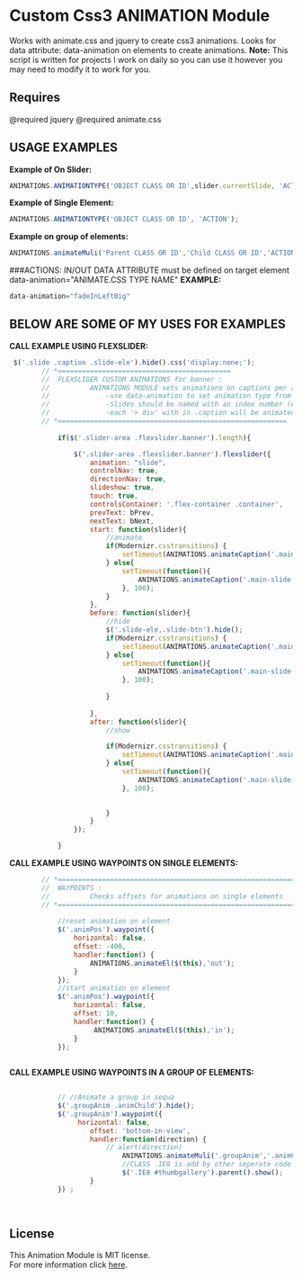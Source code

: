 # Custom Css3 ANIMATION Module 
 
  Works with animate.css and jquery to create css3 animations. 
  Looks for data attribute: data-animation on elements to create animations.
  __Note:__
  This script is written for projects I work on daily so you can use it 
  however you may need to modify it to work for you.

## Requires
  @required jquery 
  @required animate.css 



## USAGE EXAMPLES
__Example of On Slider:__
```javascript
ANIMATIONS.ANIMATIONTYPE('OBJECT CLASS OR ID',slider.currentSlide, 'ACTION');
```
__Example of Single Element:__
```javascript
ANIMATIONS.ANIMATIONTYPE('OBJECT CLASS OR ID', 'ACTION');
```
__Example on group of elements:__
```javascript
ANIMATIONS.animateMuli('Parent CLASS OR ID','Child CLASS OR ID','ACTION'); 
```
###ACTIONS: IN/OUT
DATA ATTRIBUTE must be defined on target element data-animation="ANIMATE.CSS TYPE NAME"
__EXAMPLE:__
```javascript
data-animation="fadeInLeftBig"
```

## BELOW ARE SOME OF MY USES FOR EXAMPLES
__CALL EXAMPLE USING FLEXSLIDER:__
```javascript
 $('.slide .caption .slide-ele').hide().css('display:none;');
        // *===========================================
        //  FLEXSLIDER CUSTOM ANIMATIONS for banner : 
        //          ANIMATIONS MODULE sets animations on captions per an element with in each slide
        //              -use data-animation to set animation type from Animate.css 
        //              -Slides should be named with an index number (ex: slide-0, slide-1, ...)
        //              -each '> div' with in .caption will be animated seperately 
        // *=========================================================
          
            if($('.slider-area .flexslider.banner').length){

                $('.slider-area .flexslider.banner').flexslider({
                    animation: "slide",
                    controlNav: true,
                    directionNav: true,
                    slideshow: true,
                    touch: true,
                    controlsContainer: '.flex-container .container',
                    prevText: bPrev,       
                    nextText: bNext,
                    start: function(slider){
                        //animate
                        if(Modernizr.csstransitions) {
                            setTimeout(ANIMATIONS.animateCaption('.main-slide-',slider.currentSlide, 'in'), 100);
                        } else{
                            setTimeout(function(){
                                ANIMATIONS.animateCaption('.main-slide-',slider.currentSlide, 'in');
                            }, 100);
                        }
                    },
                    before: function(slider){
                        //hide
                        $('.slide-ele,.slide-btn').hide();
                        if(Modernizr.csstransitions) {
                            setTimeout(ANIMATIONS.animateCaption('.main-slide-',slider.currentSlide), 100); 
                        } else{
                            setTimeout(function(){
                                ANIMATIONS.animateCaption('.main-slide-',slider.currentSlide);
                            }, 100);
                           
                        }
                         
                    },
                    after: function(slider){
                        //show

                        if(Modernizr.csstransitions) {
                            setTimeout(ANIMATIONS.animateCaption('.main-slide-',slider.currentSlide, 'in'), 100);  
                        } else{
                            setTimeout(function(){
                                ANIMATIONS.animateCaption('.main-slide-',slider.currentSlide, 'in');
                            }, 100);

                            
                        } 
                    } 
                });

            }

```
__CALL EXAMPLE USING WAYPOINTS ON SINGLE ELEMENTS:__
```javascript
        // *==============================================================================
        //  WAYPOINTS : 
        //          Checks offsets for animations on single elements
        // *==========================================================================
        
            //reset animation on element
            $('.animPos').waypoint({
                horizontal: false,
                offset: -400,
                handler:function() {
                    ANIMATIONS.animateEl($(this),'out');
                }
            });
            //start animation on element
            $('.animPos').waypoint({
                horizontal: false,
                offset: 10,
                handler:function() {
                     ANIMATIONS.animateEl($(this),'in');
                }
            });  
        

```
__CALL EXAMPLE USING WAYPOINTS IN A GROUP OF ELEMENTS:__
```javascript
        
            // //Animate a group in sequa
            $('.groupAnim .animChild').hide();
            $('.groupAnim').waypoint({
                 horizontal: false,
                    offset: 'bottom-in-view',
                    handler:function(direction) {
                        // alert(direction)
                            ANIMATIONS.animateMuli('.groupAnim','.animChild','in'); 
                            //CLASS .IE8 is add by other seperate code for ie8 only any other class can be targeted
                            $('.IE8 #thumbgallery').parent().show();
                    }
            }) ;

        

```



## License

This Animation Module is MIT license.  
For more information click [here](https://github.com/susanndelgado/animation_module/blob/master/LICENSE).